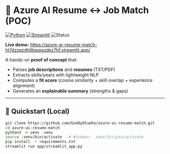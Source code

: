 # 🧠 Azure AI Resume ↔ Job Match (POC)

[![Python](https://img.shields.io/badge/Python-3.10-blue)](https://www.python.org/)
[![Streamlit](https://img.shields.io/badge/Streamlit-App-red)](https://streamlit.io/)
![Status](https://img.shields.io/badge/Status-POC-green)

**Live demo:** https://azure-ai-resume-match-ht7dzzezdh6bwagzdez7hf.streamlit.app/

A hands-on **proof of concept** that:
- Parses **job descriptions** and **resumes** (TXT/PDF)
- Extracts skills/years with lightweight NLP
- Computes a **fit score** (cosine similarity + skill overlap + experience alignment)
- Generates an **explainable summary** (strengths & gaps)

---

## 🚀 Quickstart (Local)

```bash
git clone https://github.com/GoddyOtuwho/azure-ai-resume-match.git
cd azure-ai-resume-match
python3 -m venv .venv
source .venv/bin/activate   # Windows: .venv\Scripts\activate
pip install -r requirements.txt
streamlit run app/streamlit_app.py
